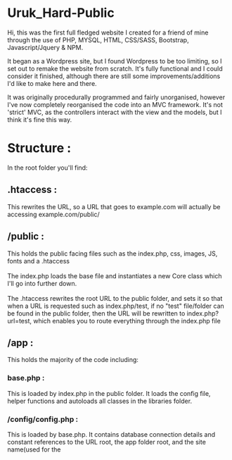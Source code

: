# Uruk_Hard-Public

Hi, this was the first full fledged website I created for a friend of mine through the use of PHP, MYSQL, HTML, CSS/SASS, Bootstrap, Javascript/Jquery & NPM.

It began as a Wordpress site, but I found Wordpress to be too limiting, so I set out to remake the website from scratch. It's fully functional and I could consider it finished, although there are still some improvements/additions I'd like to make here and there.

It was originally procedurally programmed and fairly unorganised, however I've now completely reorganised the code into an MVC framework. It's not 'strict' MVC, as the controllers interact with the view and the models, but I think it's fine this way.

# Structure :
In the root folder you'll find:

## .htaccess :
This rewrites the URL, so a URL that goes to example.com will actually be accessing example.com/public/

## /public :
This holds the public facing files such as the index.php, css, images, JS, fonts and a .htaccess 
<br> <br> 
The index.php loads the base file and instantiates a new Core class which I'll go into further down. 
<br> <br>
The .htaccess rewrites the root URL to the public folder, and sets it so that when a URL is requested such as index.php/test, if no "test" file/folder can be found in the public folder, then the URL will be rewritten to index.php?url=test, which enables you to route everything through the index.php file


## /app :
This holds the majority of the code including:
<br>
### base.php :
This is loaded by index.php in the public folder. It loads the config file, helper functions and autoloads all classes in the libraries folder.

### /config/config.php : <br>
This is loaded by base.php. It contains database connection details and constant references to the URL root, the app folder root, and the site name(used for the <title> in the <head>.

### /libraries :
#### Controller.php :
This contains the core controller class which is inherited by all controller classes in the controllers folder. It contains methods for loading models, views and services. It also has a constructor which loads and instantiates the Dbh model, for use in establishing a database connection in all classes.
#### Core.php : <br>
This contains all the routing logic. It checks the url, which must be entered in this style: example.com/controller/method/params . It's then exploded with the "/" as the separator, with each argument being used to load the controller, a method in that controller, and to pass in parameters to that method, respectively.

By default it will load the Pages controller and the index method, even if you only put the base "example.com" URL, so the Pages/index method should load the main index of the site. 
This also means that if you try to load any other controller, it will always try to load an index method, meaning you must always have an index method in each controller. This also means once you've set an index method in a controller, you can call that controller without specifying a method, i.e. example.com/posts.
Parameters are optional, and there can be multiple, like so: example.com/controller/method/param1/param2 etc, which must be loaded into the controller method as an additional argument, e.g. index(param1, param2, ...) {index code here}


#### Database.php :
This connects to the database through PDO. It's inherited into the Dbh model, which is instantiated in the controllers. It may not have been neccesary to separate the Dbh and Database files and create a further layer of abstraction, but I just preferred to do it this way and keep it separated into it's own file.
